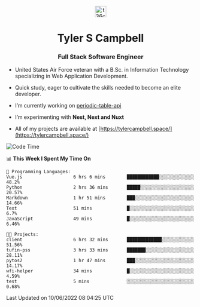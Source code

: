 <p align="center">
<a href="https://www.linkedin.com/in/t36campbell" target="blank"><img align="center" src="https://ik.imagekit.io/t36campbell/Portfolio/linkedin.png.original_m8bbGgPh6.png" alt="t36campbell" height="30" width="30" /></a>
</p>
<h1 align="center">Tyler S Campbell</h1>
<h3 align="center">Full Stack Software Engineer</h3>

* United States Air Force veteran with a B.Sc. in Information Technology specializing in Web Application Development. 

* Quick study, eager to cultivate the skills needed to become an elite developer.

* I’m currently working on [periodic-table-api](https://github.com/t36campbell/periodic-table-api)

* I’m experimenting with **Nest, Next and Nuxt**

* All of my projects are available at [https://tylercampbell.space/](https://tylercampbell.space/)

<!--START_SECTION:waka-->
![Code Time](http://img.shields.io/badge/Code%20Time-1%2C654%20hrs%209%20mins-blue)

📊 **This Week I Spent My Time On** 

```text
💬 Programming Languages: 
Vue.js                   6 hrs 6 mins        ████████████░░░░░░░░░░░░░   48.2% 
Python                   2 hrs 36 mins       █████░░░░░░░░░░░░░░░░░░░░   20.57% 
Markdown                 1 hr 51 mins        ███░░░░░░░░░░░░░░░░░░░░░░   14.66% 
Text                     51 mins             █░░░░░░░░░░░░░░░░░░░░░░░░   6.7% 
JavaScript               49 mins             █░░░░░░░░░░░░░░░░░░░░░░░░   6.46%

🐱‍💻 Projects: 
client                   6 hrs 32 mins       █████████████░░░░░░░░░░░░   51.56% 
tufin-pss                3 hrs 33 mins       ███████░░░░░░░░░░░░░░░░░░   28.11% 
pytos2                   1 hr 47 mins        ███░░░░░░░░░░░░░░░░░░░░░░   14.17% 
wfi-helper               34 mins             █░░░░░░░░░░░░░░░░░░░░░░░░   4.59% 
test                     5 mins              ░░░░░░░░░░░░░░░░░░░░░░░░░   0.68%

```


 Last Updated on 10/06/2022 08:04:25 UTC
<!--END_SECTION:waka-->
